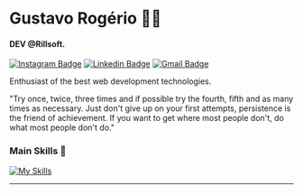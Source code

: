# Gustavo Rogério 🧑‍💻

#### DEV @Rillsoft.

[![Instagram Badge](https://img.shields.io/badge/-gustavooroger-145873?style=flat&logo=instagram&logoColor=white&link=https://www.instagram.com/gustavooroger/)](https://www.instagram.com/gustavooroger/) 
[![Linkedin Badge](https://img.shields.io/badge/-Gustavo%20Rogério-145873?style=flat&logo=Linkedin&logoColor=white&link=https://www.linkedin.com/in/gustavo-rogerio/)](https://www.linkedin.com/in/gustavo-rogerio/) 
[![Gmail Badge](https://img.shields.io/badge/-gustavorogeriodev@gmail.com-145873?style=flat&logo=Gmail&logoColor=white&link=mailto:gustavorogeriodev@gmail.com)](mailto:gustavorogeriodev@gmail.com)

Enthusiast of the best web development technologies.

"Try once, twice, three times and if possible try the fourth, fifth and as many times as necessary. Just don't give up on your first attempts, persistence is the friend of achievement. If you want to get where most people don't, do what most people don't do."

### Main Skills 💪
[![My Skills](https://skillicons.dev/icons?i=js,vue,nodejs,mysql)](https://skillicons.dev)

---

